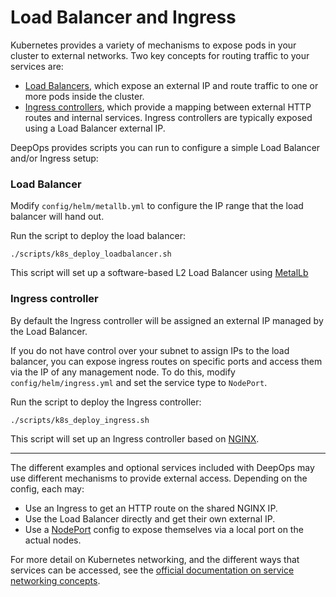 Load Balancer and Ingress
===

Kubernetes provides a variety of mechanisms to expose pods in your cluster to external networks.
Two key concepts for routing traffic to your services are:

* [Load Balancers](https://kubernetes.io/docs/concepts/services-networking/#loadbalancer), which expose an external IP and route traffic to one or more pods inside the cluster.
* [Ingress controllers](https://kubernetes.io/docs/concepts/services-networking/ingress/), which provide a mapping between external HTTP routes and internal services.
    Ingress controllers are typically exposed using a Load Balancer external IP.

DeepOps provides scripts you can run to configure a simple Load Balancer and/or Ingress setup:

### Load Balancer

Modify `config/helm/metallb.yml` to configure the IP range that the load balancer will hand out.

Run the script to deploy the load balancer:

```
./scripts/k8s_deploy_loadbalancer.sh
```

This script will set up a software-based L2 Load Balancer using [MetalLb](https://metallb.universe.tf/)

### Ingress controller

By default the Ingress controller will be assigned an external IP managed by the Load Balancer.

If you do not have control over your subnet to assign IPs to the load balancer, you can expose
ingress routes on specific ports and access them via the IP of any management node. To do this, 
modify `config/helm/ingress.yml` and set the service type to `NodePort`.

Run the script to deploy the Ingress controller:

```
./scripts/k8s_deploy_ingress.sh
```

This script will set up an Ingress controller based on [NGINX](https://github.com/kubernetes/ingress-nginx).

----------------------

The different examples and optional services included with DeepOps may use different mechanisms to provide external access.
Depending on the config, each may:

* Use an Ingress to get an HTTP route on the shared NGINX IP.
* Use the Load Balancer directly and get their own external IP.
* Use a [NodePort](https://kubernetes.io/docs/concepts/services-networking/#nodeport) config to expose themselves via a local port on the actual nodes.

For more detail on Kubernetes networking, and the different ways that services can be accessed, see the [official documentation on service networking concepts](https://kubernetes.io/docs/concepts/services-networking/).
